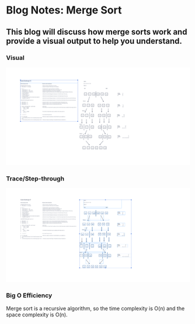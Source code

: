# Blog Notes: Merge Sort

## This blog will discuss how merge sorts work and provide a visual output to help you understand.

### Visual

![Visual](./merge-sort-pseudo-code.png)

### Trace/Step-through

![Step-through](./merge-sort-step-through.png)

### Big O Efficiency

Merge sort is a recursive algorithm, so the time complexity is O(n) and the space complexity is O(n).

